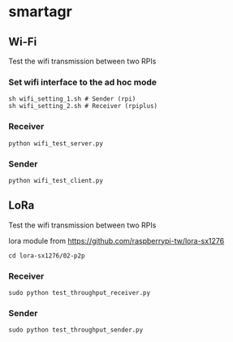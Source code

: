 # smartagr

## Wi-Fi
Test the  wifi transmission between two RPIs

### Set wifi interface to the ad hoc mode

    sh wifi_setting_1.sh # Sender (rpi)
    sh wifi_setting_2.sh # Receiver (rpiplus)

### Receiver

    python wifi_test_server.py
  
### Sender

    python wifi_test_client.py

## LoRa
Test the  wifi transmission between two RPIs

lora module from https://github.com/raspberrypi-tw/lora-sx1276

    cd lora-sx1276/02-p2p

### Receiver

    sudo python test_throughput_receiver.py
  
### Sender

    sudo python test_throughput_sender.py
